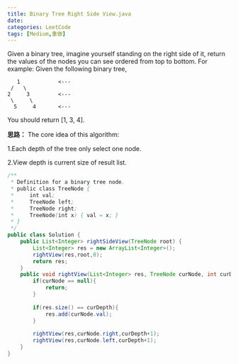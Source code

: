 ```yaml
---
title: Binary Tree Right Side View.java
date: 
categories: LeetCode
tags: [Medium,重做]
---
```

Given a binary tree, imagine yourself standing on the right side of it, return the values of the nodes you can see ordered from top to bottom.
For example:
Given the following binary tree,

	   1            <---
	 /   \
	2     3         <---
	 \     \
	  5     4       <---
You should return [1, 3, 4].
<!-- more -->
**思路：**
The core idea of this algorithm:

1.Each depth of the tree only select one node.

2.View depth is current size of result list.
``` java
/**
 * Definition for a binary tree node.
 * public class TreeNode {
 *     int val;
 *     TreeNode left;
 *     TreeNode right;
 *     TreeNode(int x) { val = x; }
 * }
 */
public class Solution {
    public List<Integer> rightSideView(TreeNode root) {
        List<Integer> res = new ArrayList<Integer>();
        rightView(res,root,0);
        return res;
    }
    public void rightView(List<Integer> res, TreeNode curNode, int curDepth){
        if(curNode == null){
            return;
        }
        
        if(res.size() == curDepth){
            res.add(curNode.val);
        }
        
        rightView(res,curNode.right,curDepth+1);
        rightView(res,curNode.left,curDepth+1);
    }
}
``` 